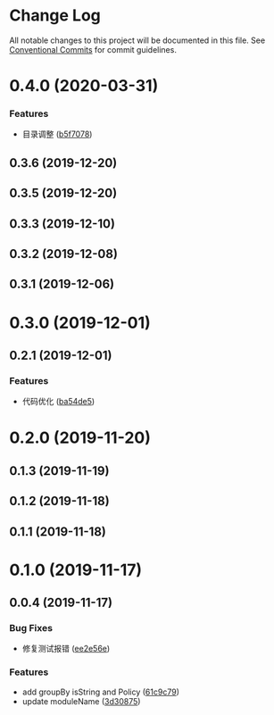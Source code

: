 # Change Log

All notable changes to this project will be documented in this file.
See [Conventional Commits](https://conventionalcommits.org) for commit guidelines.

# 0.4.0 (2020-03-31)

### Features

- 目录调整 ([b5f7078](https://github.com/pansyjs/utils/commit/b5f707863a4865b6bbd7c8333100088fbcae902e))

## 0.3.6 (2019-12-20)

## 0.3.5 (2019-12-20)

## 0.3.3 (2019-12-10)

## 0.3.2 (2019-12-08)

## 0.3.1 (2019-12-06)

# 0.3.0 (2019-12-01)

## 0.2.1 (2019-12-01)

### Features

- 代码优化 ([ba54de5](https://github.com/pansyjs/utils/commit/ba54de5d4cae90d834b44189173cb1c05008e18f))

# 0.2.0 (2019-11-20)

## 0.1.3 (2019-11-19)

## 0.1.2 (2019-11-18)

## 0.1.1 (2019-11-18)

# 0.1.0 (2019-11-17)

## 0.0.4 (2019-11-17)

### Bug Fixes

- 修复测试报错 ([ee2e56e](https://github.com/pansyjs/utils/commit/ee2e56e4aae563c20f453b0b8572c4dcf47acec8))

### Features

- add groupBy isString and Policy ([61c9c79](https://github.com/pansyjs/utils/commit/61c9c7996f40c213d4811b043f710dd74b2ec916))
- update moduleName ([3d30875](https://github.com/pansyjs/utils/commit/3d30875f10eabf1fec6ed435b2413bf94910c2aa))
